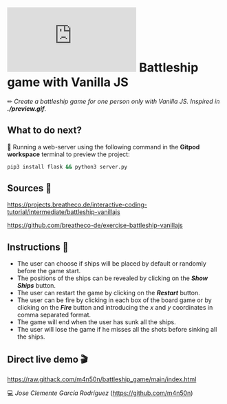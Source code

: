 # ![4Geeks Logo](http://assets.breatheco.de/apis/img/images.php?blob&random&cat=icon&tags=4geeks,16) Battleship game with Vanilla JS

✏ *Create a battleship game for one person only with Vanilla JS. Inspired in **./preview.gif***.

## What to do next?

📄 Running a web-server using the following command in the **Gitpod workspace** terminal to preview the project:

```sh
pip3 install flask && python3 server.py
```

## Sources 📌

<https://projects.breatheco.de/interactive-coding-tutorial/intermediate/battleship-vanillajs>

<https://github.com/breatheco-de/exercise-battleship-vanillajs>

## Instructions 📄

* The user can choose if ships will be placed by default or randomly before the game start.
* The positions of the ships can be revealed by clicking on the ***Show Ships*** button.
* The user can restart the game by clicking on the ***Restart*** button.
* The user can be fire by clicking in each box of the board game or by clicking on the ***Fire*** button and introducing the *x* and *y* coordinates in comma separated format.
* The game will end when the user has sunk all the ships.
* The user will lose the game if he misses all the shots before sinking all the ships.

## Direct live demo 🎬

<https://raw.githack.com/m4n50n/battleship_game/main/index.html>

💻 _Jose Clemente García Rodríguez_ (<https://github.com/m4n50n>)
